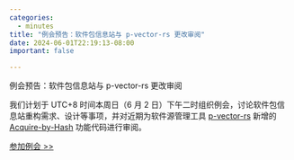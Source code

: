 ```yaml
---
categories:
  - minutes
title: "例会预告：软件包信息站与 p-vector-rs 更改审阅"
date: 2024-06-01T22:19:13-08:00
important: false

---
```

例会预告：软件包信息站与 p-vector-rs 更改审阅

我们计划于 UTC+8 时间本周日（6 月 2 日）下午二时组织例会，讨论软件包信息站重构需求、设计等事项，并对近期为软件源管理工具 [p-vector-rs](https://github.com/AOSC-Dev/p-vector-rs) 新增的 [Acquire-by-Hash](https://wiki.debian.org/DebianRepository/Format#Acquire-By-Hash) 功能代码进行审阅。

[参加例会 >> ](https://discord.gg/VYPHgt9)
